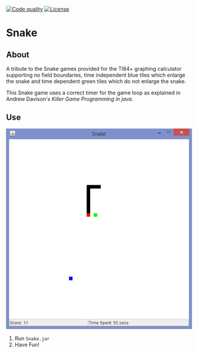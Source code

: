 [![Code quality][s2]][co] [![License][s3]][li]

[s1]: https://travis-ci.org/matt77hias/Snake.svg?branch=master
[s2]: https://api.codacy.com/project/badge/Grade/20c9073e03604c419025ca53c7b41304
[s3]: https://img.shields.io/badge/license-GPL%203.0-blue.svg

[tr]: https://travis-ci.org/matt77hias/Snake
[co]: https://www.codacy.com/app/matt77hias/Snake?utm_source=github.com&amp;utm_medium=referral&amp;utm_content=matt77hias/Snake&amp;utm_campaign=Badge_Grade
[li]: https://raw.githubusercontent.com/matt77hias/Snake/master/LICENSE.txt

# Snake

## About
A tribute to the Snake games provided for the TI84+ graphing calculator supporting no field boundaries, time independent blue tiles which enlarge the snake and time dependent green tiles which do not enlarge the snake.

This Snake game uses a correct timer for the game loop as explained in Andrew Davison's *Killer Game Programming in java*.

## Use
<p align="center"><img src="res/Snake.png"></p>

1. Run `Snake.jar`
2. Have Fun!
